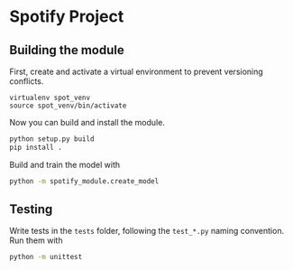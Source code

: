 # Spotify Project

## Building the module

First, create and activate a virtual environment to prevent versioning conflicts.
```bashmhfhsgdkaf
virtualenv spot_venv
source spot_venv/bin/activate
```

Now you can build and install the module.
```bash
python setup.py build
pip install .
```

Build and train the model with 
```bash
python -m spotify_module.create_model
```

## Testing

Write tests in the `tests` folder, following the `test_*.py` naming convention. Run them with
```bash
python -m unittest
```